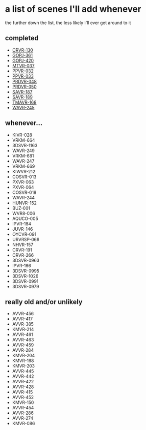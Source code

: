 # a list of scenes I'll add whenever
the further down the list, the less likely I'll ever get around to it

## completed
* [CRVR-130](https://github.com/vt-idiot/JAV-VR-JSON/blob/main/CRVR/CRVR-130.json)
* [GOPJ-361](https://github.com/vt-idiot/JAV-VR-JSON/blob/main/GOPJ/GOPJ-361.json)
* [GOPJ-420](https://github.com/vt-idiot/JAV-VR-JSON/blob/main/GOPJ/GOPJ-420.json)
* [MTVR-037](https://github.com/vt-idiot/JAV-VR-JSON/blob/main/MTVR/MTVR-037.json)
* [PPVR-032](https://github.com/vt-idiot/JAV-VR-JSON/blob/main/PPVR/PPVR-032.json)
* [PPVR-033](https://github.com/vt-idiot/JAV-VR-JSON/blob/main/PPVR/PPVR-033.json)
* [PRDVR-048](https://github.com/vt-idiot/JAV-VR-JSON/blob/main/PRDVR%20%5BPrestige%20%22PRVR%22%5D/PRDVR-048.json)
* [PRDVR-050](https://github.com/vt-idiot/JAV-VR-JSON/blob/main/PRDVR%20%5BPrestige%20%22PRVR%22%5D/PRDVR-050.json)
* [SAVR-187](https://github.com/vt-idiot/JAV-VR-JSON/blob/main/SAVR/SAVR-187.json)
* [SAVR-189](https://github.com/vt-idiot/JAV-VR-JSON/blob/main/SAVR/SAVR-189.json)
* [TMAVR-168](https://github.com/vt-idiot/JAV-VR-JSON/blob/main/TMAVR/TMAVR-168.json)
* [WAVR-245](https://github.com/vt-idiot/JAV-VR-JSON/blob/main/WAVR/WAVR-245.json)


## whenever...
* KIVR-028
* VRKM-664
* 3DSVR-1163
* WAVR-249
* VRKM-681
* WAVR-247
* VRKM-669
* KIWVR-212
* COSVR-013
* PXVR-063
* PXVR-064
* COSVR-018
* WAVR-244
* HUNVR-152
* BUZ-001
* WVR8-006
* AQUCO-005
* IPVR-184
* JUVR-146
* OYCVR-091
* URVRSP-069
* NHVR-157
* CRVR-191
* CRVR-266
* 3DSVR-0963
* IPVR-166
* 3DSVR-0995
* 3DSVR-1026
* 3DSVR-0991
* 3DSVR-0979


## really old and/or unlikely
* AVVR-456
* AVVR-417
* AVVR-385
* KMVR-214
* AVVR-461
* AVVR-463
* AVVR-459
* AVVR-284
* KMVR-204
* KMVR-168
* KMVR-203
* AVVR-445
* AVVR-442
* AVVR-422
* AVVR-428
* AVVR-415
* AVVR-452
* KMVR-150
* AVVR-454
* AVVR-286
* AVVR-274
* KMVR-086
